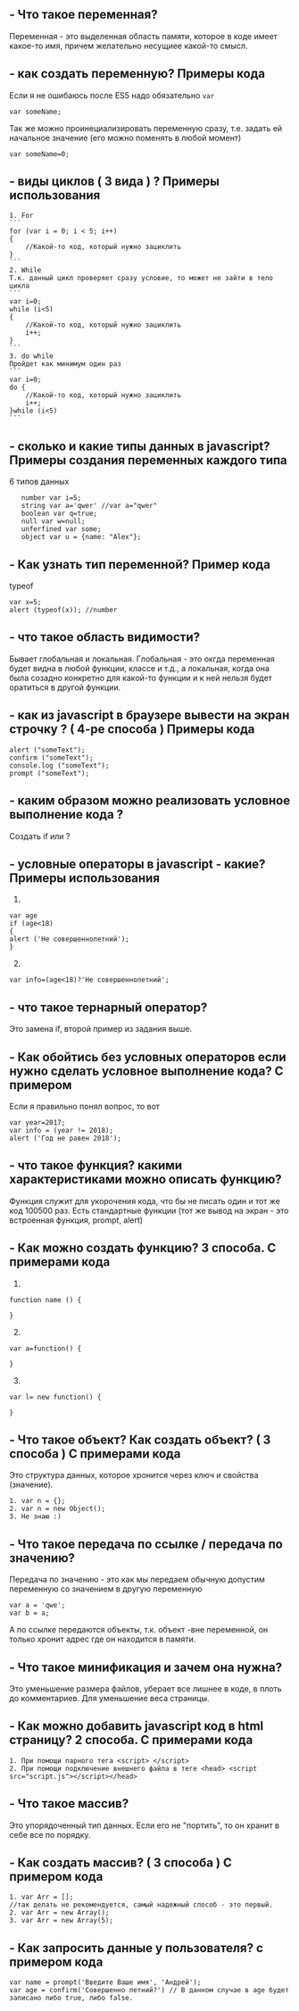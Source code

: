 ﻿## - Что такое переменная?
Переменная - это выделенная область памяти, которое в коде имеет какое-то имя, причем желательно несущиее какой-то смысл.
## -  как создать переменную? Примеры кода
Если я не ошибаюсь после ES5 надо обязательно `var`
```
var someName;
```
Так же можно проинециализировать переменную сразу, т.е. задать ей начальное значение (его можно поменять в любой момент)
```
var someName=0;
```
## - виды циклов ( 3 вида ) ? Примеры использования
	1. For
	```
	for (var i = 0; i < 5; i++)
	{
	    //Какой-то код, который нужно зациклить
	}
	```
	2. While
	Т.к. данный цикл проверяет сразу условие, то может не зайти в тело цикла
	```
	var i=0;
	while (i<5)
	{
	    //Какой-то код, который нужно зациклить
	    i++;
	}
	```
	3. do while
	Пройдет как минимум один раз
	```
	var i=0;
	do {
	    //Какой-то код, который нужно зациклить
	    i++;
	}while (i<5)
	```
## - сколько и какие типы данных в javascript? Примеры создания переменных каждого типа
6 типов данных
 ```
	number var i=5;
	string var a='qwer' //var a="qwer"
	boolean var q=true;
	null var w=null;
	unferfined var some;
	object var u = {name: "Alex"};
```

## - Как узнать тип переменной? Пример кода
typeof
```
var x=5;
alert (typeof(x)); //number
```
## - что такое область видимости?
Бывает глобальная и локальная. Глобальная - это окгда переменная будет видна в любой функции, классе и т.д., а локальная, когда она была созадно конкретно для какой-то функции и к ней нельзя будет оратиться в другой функции.
## - как из  javascript в брaузере вывести на экран строчку ? ( 4-ре способа ) Примеры кода
```
alert ("someText");
confirm ("someText");
console.log ("someText");
prompt ("someText");
```
## - каким образом можно реализовать условное выполнение кода ? 
Создать if или ?
## -  условные операторы в javascript - какие? Примеры использования
 1. 
```
var age
if (age<18) 
{
alert ('Не совершеннолетний');
}
```
 2.
```
var info=(age<18)?'Не совершеннолетний';
```
## - что такое тернарный оператор?
Это замена if, второй пример из задания выше.
## - Как обойтись без условных операторов если нужно сделать условное выполнение кода? С примером
Если я правильно понял вопрос, то вот
```
var year=2017;
var info = (year != 2018);
alert ('Год не равен 2018');
```
## - что такое функция? какими характеристиками можно описать функцию?
Функция служит для укорочения кода, что бы не писать один и тот же код 100500 раз. Есть стандартные функции (тот же вывод на экран - это встроенная функция, prompt, alert)
## - Как можно создать функцию? 3 способа. C примерами кода
 1.
```
function name () {

}
```
 2.
```
var a=function() {

}
```
 3.
```
var l= new function() {

}
```
## - Что такое объект? Как создать объект? ( 3 способа ) С примерами кода
Это структура данных, которое хронится через ключ и свойства (значение).
```
1. var n = {};
2. var n = new Object();
3. Не знаю :) 
```
## - Что такое передача по ссылке / передача по значению?
Передача по значению - это как мы передаем обычную допустим переменную со значением в другую переменную
```
var a = 'qwe';
var b = a;
```
А по ссылке передаются объекты, т.к. объект -вне переменной, он только хронит адрес где он находится в памяти.
## - Что такое минификация и зачем она нужна?
Это уменьшение размера файлов, уберает все лишнее в коде, в плоть до комментариев. Для уменьшение веса страницы.
## - Как можно добавить javascript код в html страницу? 2 способа. C примерами кода
```
1. При помощи парного тега <script> </script>
2. При помощи подключение внешнего файла в теге <head> <script src="script.js"></script></head>
```
## - Что такое массив? 
Это упорядоченный тип данных. Если его не "портить", то он хранит в себе все по порядку.
## - Как создать массив? ( 3 способа ) С примером кода
```
1. var Arr = [];
//так делать не рекомендуется, самый надежный способ - это первый.
2. var Arr = new Array();
3. var Arr = new Array(5);
```
## - Как запросить данные у пользователя? с примером кода
```
var name = prompt('Введите Ваше имя', 'Андрей');
var age = confirm('Совершенно летний?') // В данном случае в age будет записано либо true, либо false.
```